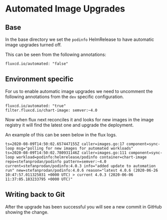 # Automated Image Upgrades

## Base

In the base directory we set the `podinfo` HelmRelease to have automatic image upgrades turned off.

This can be seen from the following annotations:

```
fluxcd.io/automated: "false"
```
 
## Environment specific

For us to enable automatic image upgrades we need to uncomment the following annotations from the `dev` specific configuration.

```
fluxcd.io/automated: "true"
filter.fluxcd.io/chart-image: semver:~4.0
```

Now when flux next reconciles it and looks for new images in the image registry it will find the latest one and upgrade the deployment.

An example of this can be seen below in the flux logs.

```
ts=2020-08-09T14:50:02.657447155Z caller=images.go:17 component=sync-loop msg="polling for new images for automated workloads"
ts=2020-08-09T14:50:02.780931146Z caller=images.go:111 component=sync-loop workload=podinfo:helmrelease/podinfo container=chart-image repo=stefanprodan/podinfo pattern=semver:~4.0 current=stefanprodan/podinfo:4.0.3 info="added update to automation run" new=stefanprodan/podinfo:4.0.6 reason="latest 4.0.6 (2020-06-26 10:47:57.011325031 +0000 UTC) > current 4.0.3 (2020-06-06 11:37:05.183233795 +0000 UTC)"
```

## Writing back to Git

After the upgrade has been successful you will see a new commit in GitHub showing the change.